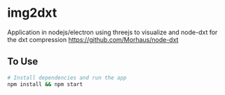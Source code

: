 # img2dxt

Application in nodejs/electron using threejs to visualize and node-dxt for the dxt compression https://github.com/Morhaus/node-dxt

## To Use

```bash
# Install dependencies and run the app
npm install && npm start
```
